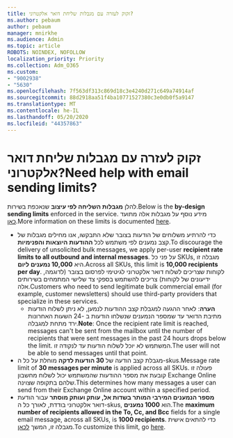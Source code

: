 ```yaml
---
title: זקוק לעזרה עם מגבלות שליחת דואר אלקטרוני?
ms.author: pebaum
author: pebaum
manager: mnirkhe
ms.audience: Admin
ms.topic: article
ROBOTS: NOINDEX, NOFOLLOW
localization_priority: Priority
ms.collection: Adm_O365
ms.custom:
- "9002938"
- "5630"
ms.openlocfilehash: 7f563df313c869d18c3e4240d271c649a74914af
ms.sourcegitcommit: 88d2918aa51f4ba10771527380c3e0db0f5a9147
ms.translationtype: MT
ms.contentlocale: he-IL
ms.lasthandoff: 05/20/2020
ms.locfileid: "44357863"
---
```

# <a name="need-help-with-email-sending-limits"></a><span data-ttu-id="f147e-102">זקוק לעזרה עם מגבלות שליחת דואר אלקטרוני?</span><span class="sxs-lookup"><span data-stu-id="f147e-102">Need help with email sending limits?</span></span>

<span data-ttu-id="f147e-103">להלן **מגבלות השליחה לפי עיצוב** שנאכפת בשירות.</span><span class="sxs-lookup"><span data-stu-id="f147e-103">Below is the **by-design sending limits** enforced in the service.</span></span> <span data-ttu-id="f147e-104">מידע נוסף על מגבלות אלה מתועד [כאן](https://docs.microsoft.com/office365/servicedescriptions/exchange-online-service-description/exchange-online-limits#receiving-and-sending-limits).</span><span class="sxs-lookup"><span data-stu-id="f147e-104">More information on these limits is documented [here](https://docs.microsoft.com/office365/servicedescriptions/exchange-online-service-description/exchange-online-limits#receiving-and-sending-limits).</span></span>

- <span data-ttu-id="f147e-105">כדי להרתיע משלוחים של הודעות בצובר שלא התבקשו, אנו מחילים מגבלות של קצב נמענים לפי משתמש לכל **ההודעות היוצאות והפנימיות**.</span><span class="sxs-lookup"><span data-stu-id="f147e-105">To discourage the delivery of unsolicited bulk messages, we apply per-user **recipient rate limits to all outbound and internal messages**.</span></span> <span data-ttu-id="f147e-106">על פני כל SKUs, מגבלה זו היא **10,000 נמענים ליום**.</span><span class="sxs-lookup"><span data-stu-id="f147e-106">Across all SKUs, this limit is **10,000 recipients per day**.</span></span>  <span data-ttu-id="f147e-107">לקוחות שצריכים לשלוח דואר אלקטרוני לגיטימי לפרסום בצובר (לדוגמה, ידיעונים של לקוחות) צריכים להשתמש בספקי צד שלישי המתמחים בשירותים אלה.</span><span class="sxs-lookup"><span data-stu-id="f147e-107">Customers who need to send legitimate bulk commercial email (for example, customer newsletters) should use third-party providers that specialize in these services.</span></span>
    - <span data-ttu-id="f147e-108">**הערה**: לאחר ההגעה למגבלת קצב ההודעות לנמען, לא ניתן לשלוח הודעות מתיבת הדואר עד שמספר הנמענים שנשלחו הודעות ב -24 השעות האחרונות ירד מתחת למגבלה.</span><span class="sxs-lookup"><span data-stu-id="f147e-108">**Note**: Once the recipient rate limit is reached, messages can't be sent from the mailbox until the number of recipients that were sent messages in the past 24 hours drops below the limit.</span></span> <span data-ttu-id="f147e-109">המשתמש לא יוכל לשלוח הודעות עד לנקודה זו.</span><span class="sxs-lookup"><span data-stu-id="f147e-109">The user will not be able to send messages until that point.</span></span>
- <span data-ttu-id="f147e-110">מגבלת קצב הודעה של **30 הודעות לדקה** מוחלת על כל ה-skus.</span><span class="sxs-lookup"><span data-stu-id="f147e-110">Message rate limit of **30 messages per minute** is applied across all SKUs.</span></span> <span data-ttu-id="f147e-111">פעולה זו קובעת את מספר ההודעות שהמשתמש יכול לשלוח מחשבון Exchange Online שלהם בתקופה שצוינה.</span><span class="sxs-lookup"><span data-stu-id="f147e-111">This determines how many messages a user can send from their Exchange Online account within a specified period.</span></span>
- <span data-ttu-id="f147e-112">**מספר הנמענים המירבי המותר בשדות אל, עותק ועותק מוסתר** עבור הודעת דואר אלקטרוני בודדת, לאורך כל ה-skus, הוא **1000 נמענים**.</span><span class="sxs-lookup"><span data-stu-id="f147e-112">The **maximum number of recipients allowed in the To, Cc, and Bcc** fields for a single email message, across all SKUs, is **1000 recipients**.</span></span> <span data-ttu-id="f147e-113">כדי להתאים אישית מגבלה זו, המשך [לכאן](https://techcommunity.microsoft.com/t5/exchange-team-blog/customizable-recipient-limits-in-office-365/ba-p/1183228).</span><span class="sxs-lookup"><span data-stu-id="f147e-113">To customize this limit, go [here](https://techcommunity.microsoft.com/t5/exchange-team-blog/customizable-recipient-limits-in-office-365/ba-p/1183228).</span></span>

